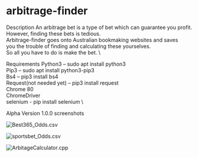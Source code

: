 # arbitrage-finder
Description
	An arbitrage bet is a type of bet which can guarantee you profit. \
	However, finding these bets is tedious. \
	Arbitrage-finder goes onto Australian bookmaking websites and saves \
	you the trouble of finding and calculating these yourselves. \
	So all you have to do is make the bet. \

Requirements 
	Python3 – sudo apt install python3 \
	Pip3 – sudo apt install python3-pip3 \
	Bs4 – pip3 install bs4 \
	Request(not needed yet) – pip3 install request \
	Chrome 80 \
	ChromeDriver \
	selenium - pip install selenium \

Alpha Version 1.0.0 screenshots 


 ![Best365_Odds.csv](link-to-image)

 ![sportsbet_Odds.csv](link-to-image)

 ![ArbitageCalculator.cpp](link-to-image)
